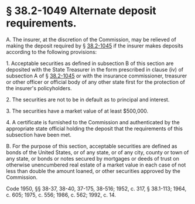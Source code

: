 # § 38.2-1049 Alternate deposit requirements.

<p>A. The insurer, at the discretion of the Commission, may be relieved of making the deposit required by § <a href='http://law.lis.virginia.gov/vacode/38.2-1045/'>38.2-1045</a> if the insurer makes deposits according to the following provisions:</p><p>1. Acceptable securities as defined in subsection B of this section are deposited with the State Treasurer in the form prescribed in clause (iv) of subsection A of § <a href='http://law.lis.virginia.gov/vacode/38.2-1045/'>38.2-1045</a> or with the insurance commissioner, treasurer or other officer or official body of any other state first for the protection of the insurer's policyholders.</p><p>2. The securities are not to be in default as to principal and interest.</p><p>3. The securities have a market value of at least $500,000.</p><p>4. A certificate is furnished to the Commission and authenticated by the appropriate state official holding the deposit that the requirements of this subsection have been met.</p><p>B. For the purpose of this section, acceptable securities are defined as bonds of the United States, or of any state, or of any city, county or town of any state, or bonds or notes secured by mortgages or deeds of trust on otherwise unencumbered real estate of a market value in each case of not less than double the amount loaned, or other securities approved by the Commission.</p><p>Code 1950, §§ 38-37, 38-40, 37-175, 38-516; 1952, c. 317, § 38.1-113; 1964, c. 605; 1975, c. 556; 1986, c. 562; 1992, c. 14.</p>